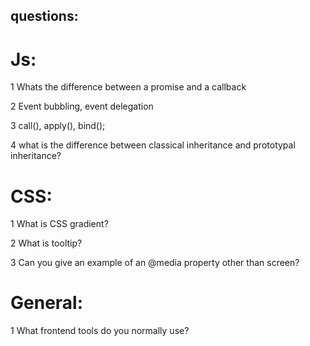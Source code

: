 ## questions:

# Js:
1 Whats the difference between a promise and a callback

2 Event bubbling, event delegation

3 call(), apply(), bind();

4 what is the difference between classical inheritance and prototypal inheritance?

# CSS:
1 What is CSS gradient?

2 What is tooltip?

3 Can you give an example of an @media property other than screen?


 # General:
1 What frontend tools do you normally use?
